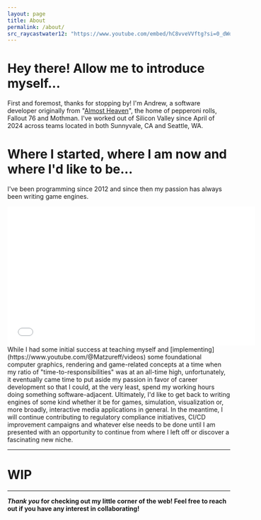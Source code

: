 ```yaml
---
layout: page
title: About
permalink: /about/
src_raycastwater12: "https://www.youtube.com/embed/hC8vveVVftg?si=0_dWq1p8Reud0Uv5&amp;start=12"
---
```


# Hey there! Allow me to introduce myself...
First and foremost, thanks for stopping by! I'm Andrew, a software developer originally from "[Almost Heaven](https://www.youtube.com/watch?v=1vrEljMfXYo)", the home of pepperoni rolls, Fallout 76 and Mothman. I've worked out of Silicon Valley since April of 2024 across teams located in both Sunnyvale, CA and Seattle, WA.

# Where I started, where I am now and where I'd like to be...
I've been programming since 2012 and since then my passion has always been writing game engines.
<iframe width="560" height="315" src="{{page.src_raycastwater12}}" title="YouTube video player" frameborder="0" allow="accelerometer; autoplay; clipboard-write; encrypted-media; gyroscope; picture-in-picture; web-share" referrerpolicy="strict-origin-when-cross-origin" allowfullscreen></iframe>
While I had some initial success at teaching myself and [implementing](https://www.youtube.com/@Matzureff/videos) some foundational computer graphics, rendering and game-related concepts at a time when my ratio of "time-to-responsibilities" was at an all-time high, unfortunately, it eventually came time to put aside my passion in favor of career development so that I could, at the very least, spend my working hours doing something software-adjacent. Ultimately, I'd like to get back to writing engines of some kind whether it be for games, simulation, visualization or, more broadly, interactive media applications in general. In the meantime, I will continue contributing to regulatory compliance initiatives, CI/CD improvement campaigns and whatever else needs to be done until I am presented with an opportunity to continue from where I left off or discover a fascinating new niche.

---
# WIP
---
***Thank you* for checking out my little corner of the web! Feel free to reach out if you have any interest in collaborating!**
